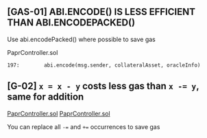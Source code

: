 ## [GAS-01] ABI.ENCODE() IS LESS EFFICIENT THAN ABI.ENCODEPACKED()

Use abi.encodePacked() where possible to save gas

PaprController.sol

```
197:        abi.encode(msg.sender, collateralAsset, oracleInfo)
```

## [G-02] `x = x - y` costs less gas than `x -= y`, same for addition

[PaprController.sol](https://github.com/with-backed/papr/blob/9528f2711ff0c1522076b9f93fba13f88d5bd5e6/src/PaprController.sol#L326)
[PaprController.sol](https://github.com/with-backed/papr/blob/9528f2711ff0c1522076b9f93fba13f88d5bd5e6/src/PaprController.sol#L419)

You can replace all `-=` and `+=` occurrences to save gas